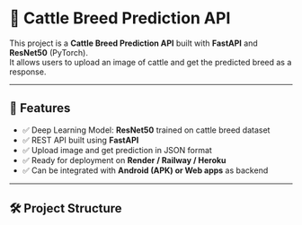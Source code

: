 # 🐄 Cattle Breed Prediction API

This project is a **Cattle Breed Prediction API** built with **FastAPI** and **ResNet50** (PyTorch).  
It allows users to upload an image of cattle and get the predicted breed as a response.

---

## 🚀 Features
- ✅ Deep Learning Model: **ResNet50** trained on cattle breed dataset  
- ✅ REST API built using **FastAPI**  
- ✅ Upload image and get prediction in JSON format  
- ✅ Ready for deployment on **Render / Railway / Heroku**  
- ✅ Can be integrated with **Android (APK) or Web apps** as backend  

---

## 🛠️ Project Structure

